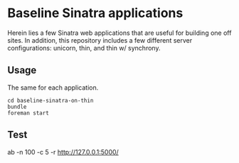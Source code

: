 # Baseline Sinatra applications

Herein lies a few Sinatra web applications that are useful for building one off sites.  In addition, this repository includes a few different server configurations: unicorn, thin, and thin w/ synchrony.

## Usage

The same for each application.

    cd baseline-sinatra-on-thin
    bundle
    foreman start

## Test

  ab -n 100 -c 5 -r http://127.0.0.1:5000/